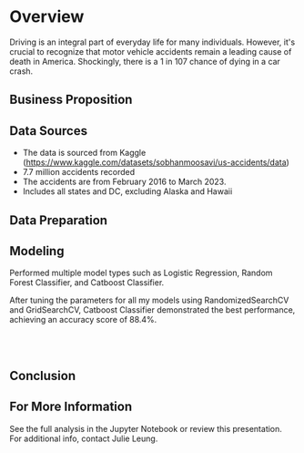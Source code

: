 # Overview
Driving is an integral part of everyday life for many individuals. However, it's crucial to recognize that motor vehicle accidents remain a leading cause of death in America. Shockingly, there is a 1 in 107 chance of dying in a car crash.

## Business Proposition


## Data Sources
- The data is sourced from Kaggle (https://www.kaggle.com/datasets/sobhanmoosavi/us-accidents/data)
- 7.7 million accidents recorded
- The accidents are from February 2016 to March 2023. 
- Includes all states and DC, excluding Alaska and Hawaii

## Data Preparation


## Modeling
Performed multiple model types such as Logistic Regression, Random Forest Classifier, and Catboost Classifier. 

After tuning the parameters for all my models using RandomizedSearchCV and GridSearchCV, Catboost Classifier demonstrated the best performance, achieving an accuracy score of 88.4%. 


<br />


<br />



## Conclusion



## For More Information
See the full analysis in the Jupyter Notebook or review this presentation. For additional info, contact Julie Leung.
